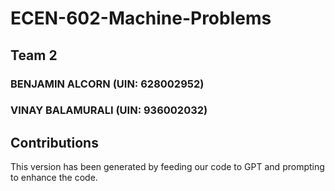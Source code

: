# ECEN-602-Machine-Problems

## Team 2

### BENJAMIN ALCORN (UIN: 628002952)
### VINAY BALAMURALI (UIN: 936002032)

## Contributions

This version has been generated by feeding our code to GPT and prompting to enhance the code.
